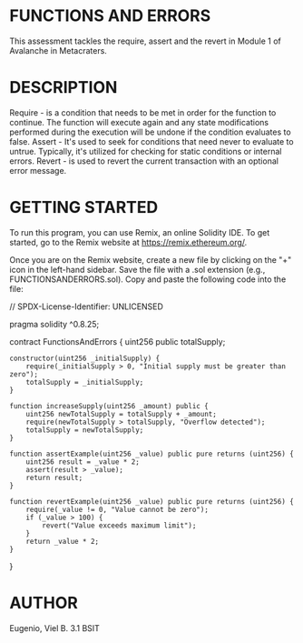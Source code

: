 # FUNCTIONS AND ERRORS
This assessment tackles the require, assert and the revert in Module 1 of Avalanche in Metacraters.

# DESCRIPTION
Require - is a condition that needs to be met in order for the function to continue. The function will execute again and any state modifications performed during the execution will be undone if the condition evaluates to false.
Assert - It's used to seek for conditions that need never to evaluate to untrue. Typically, it's utilized for checking for static conditions or internal errors.
Revert - is used to revert the current transaction with an optional error message.

# GETTING STARTED
To run this program, you can use Remix, an online Solidity IDE. To get started, go to the Remix website at https://remix.ethereum.org/.

Once you are on the Remix website, create a new file by clicking on the "+" icon in the left-hand sidebar. Save the file with a .sol extension (e.g., FUNCTIONSANDERRORS.sol). Copy and paste the following code into the file:

// SPDX-License-Identifier: UNLICENSED

pragma solidity ^0.8.25;

contract FunctionsAndErrors {
    uint256 public totalSupply;
    
    constructor(uint256 _initialSupply) {
        require(_initialSupply > 0, "Initial supply must be greater than zero");
        totalSupply = _initialSupply;
    }
    
    function increaseSupply(uint256 _amount) public {
        uint256 newTotalSupply = totalSupply + _amount;
        require(newTotalSupply > totalSupply, "Overflow detected");
        totalSupply = newTotalSupply;
    }
    
    function assertExample(uint256 _value) public pure returns (uint256) {
        uint256 result = _value * 2;
        assert(result > _value);
        return result;
    }
    
    function revertExample(uint256 _value) public pure returns (uint256) {
        require(_value != 0, "Value cannot be zero");
        if (_value > 100) {
            revert("Value exceeds maximum limit");
        }
        return _value * 2;
    }
}

# AUTHOR
Eugenio, Viel B.
3.1 BSIT
